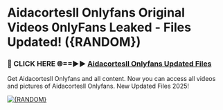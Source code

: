 # Aidacortesll Onlyfans Original Videos 0nlyFans Leaked - Files Updated! ({RANDOM})

<h3>🔴 CLICK HERE 🌐==►► <a href="https://betterlinks.top/A2PfLJ" rel="nofollow">Aidacortesll Onlyfans Updated Files</a></h3>

Get Aidacortesll Onlyfans and all content. Now you can access all videos and pictures of Aidacortesll Onlyfans. New Updated Files 2025!

[![{RANDOM}](https://i.imgur.com/ppqm5kG.gif)](https://betterlinks.top/A2PfLJ)